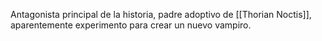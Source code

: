 Antagonista principal de la historia, padre adoptivo de [[Thorian Noctis]], aparentemente experimento para crear un nuevo vampiro.